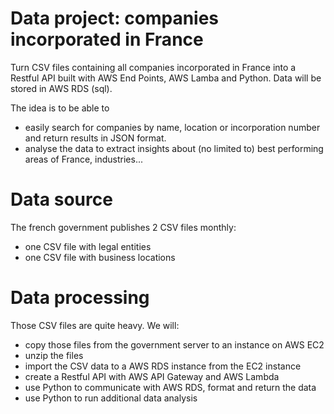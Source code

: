 # Data project: companies incorporated in France
 Turn CSV files containing all companies incorporated in France into a Restful API built with AWS End Points, AWS Lamba and Python. Data will be stored in AWS RDS (sql).

 The idea is to be able to
  - easily search for companies by name, location or incorporation number and return results in JSON format.
  - analyse the data to extract insights about (no limited to) best performing areas of France, industries...

# Data source
 The french government publishes 2 CSV files monthly:
  - one CSV file with legal entities
  - one CSV file with business locations

# Data processing
 Those CSV files are quite heavy. We will:
  - copy those files from the government server to an instance on AWS EC2
  - unzip the files
  - import the CSV data to a AWS RDS instance from the EC2 instance
  - create a Restful API with AWS API Gateway and AWS Lambda
  - use Python to communicate with AWS RDS, format and return the data
  - use Python to run additional data analysis
